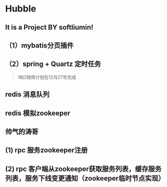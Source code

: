 # Hubble

## It is  a Project BY softliumin!


##


## （1）mybatis分页插件

 

## （2）spring + Quartz  定时任务


> 1和2按照计划在12月27号完成

## redis  消息队列



## redis 模拟zookeeper

## 帅气的涛哥
 
## (1) rpc 服务zookeeper注册
## (2) rpc 客户端从zookeeper获取服务列表，缓存服务列表，服务下线变更通知（zookeeper临时节点实现）


